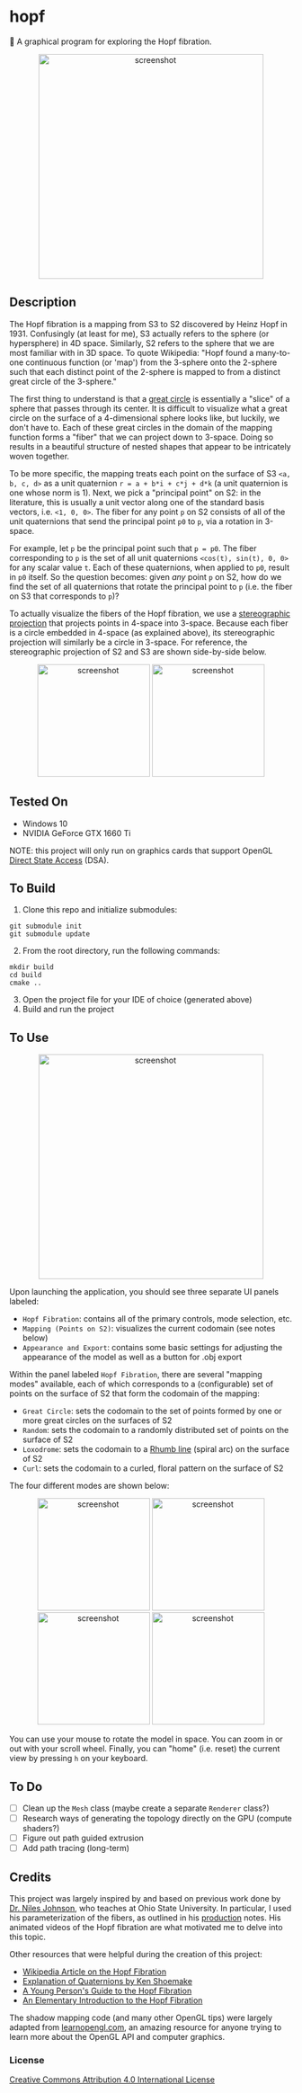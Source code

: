 # hopf
🧣 A graphical program for exploring the Hopf fibration.

<p align="center">
  <img src="https://github.com/mwalczyk/hopf/blob/master/screenshots/fibration.png" alt="screenshot" width="400" height="auto"/>
</p>

## Description
The Hopf fibration is a mapping from S3 to S2 discovered by Heinz Hopf in 1931. Confusingly (at least for me), S3 actually refers to the sphere (or hypersphere) in 4D space. Similarly, S2 refers to the sphere that we are most familiar with in 3D space. To quote Wikipedia: "Hopf found a many-to-one continuous function (or 'map') from the 3-sphere onto the 2-sphere such that each distinct point of the 2-sphere is mapped to from a distinct great circle of the 3-sphere."

The first thing to understand is that a [great circle](https://en.wikipedia.org/wiki/Great_circle) is essentially a "slice" of a sphere that passes through its center. It is difficult to visualize what a great circle on the surface of a 4-dimensional sphere looks like, but luckily, we don't have to. Each of these great circles in the domain of the mapping function forms a "fiber" that we can project down to 3-space. Doing so results in a beautiful structure of nested shapes that appear to be intricately woven together.

To be more specific, the mapping treats each point on the surface of S3 `<a, b, c, d>` as a unit quaternion `r = a + b*i + c*j + d*k` (a unit quaternion is one whose norm is 1). Next, we pick a "principal point" on S2: in the literature, this is usually a unit vector along one of the standard basis vectors, i.e. `<1, 0, 0>`. The fiber for any point `p` on S2 consists of all of the unit quaternions that send the principal point `p0` to `p`, via a rotation in 3-space. 

For example, let `p` be the principal point such that `p = p0`. The fiber corresponding to `p` is the set of all unit quaternions `<cos(t), sin(t), 0, 0>` for any scalar value `t`. Each of these quaternions, when applied to `p0`, result in `p0` itself. So the question becomes: given *any* point `p` on S2, how do we find the set of all quaternions that rotate the principal point to `p` (i.e. the fiber on S3 that corresponds to `p`)? 

To actually visualize the fibers of the Hopf fibration, we use a [stereographic projection](https://en.wikipedia.org/wiki/Stereographic_projection) that projects points in 4-space into 3-space. Because each fiber is a circle embedded in 4-space (as explained above), its stereographic projection will similarly be a circle in 3-space. For reference, the stereographic projection of S2 and S3 are shown side-by-side below.

<p align="center">
  <img src="https://github.com/mwalczyk/hopf/blob/master/screenshots/stereographic_s2.png" alt="screenshot" width="200" height="auto"/>
  <img src="https://github.com/mwalczyk/hopf/blob/master/screenshots/stereographic_s3.png" alt="screenshot" width="200" height="auto"/>
</p>

## Tested On
- Windows 10
- NVIDIA GeForce GTX 1660 Ti

NOTE: this project will only run on graphics cards that support OpenGL [Direct State Access](https://www.khronos.org/opengl/wiki/Direct_State_Access) (DSA).

## To Build
1. Clone this repo and initialize submodules: 
```shell
git submodule init
git submodule update
```
2. From the root directory, run the following commands:
```shell
mkdir build
cd build
cmake ..
```
3. Open the project file for your IDE of choice (generated above)
4. Build and run the project

## To Use

<p align="center">
  <img src="https://github.com/mwalczyk/hopf/blob/master/screenshots/curl.gif" alt="screenshot" width="400" height="auto"/>
</p>

Upon launching the application, you should see three separate UI panels labeled:

- `Hopf Fibration`: contains all of the primary controls, mode selection, etc.
- `Mapping (Points on S2)`: visualizes the current codomain (see notes below)
- `Appearance and Export`: contains some basic settings for adjusting the appearance of the model as well as a button for .obj export

Within the panel labeled `Hopf Fibration`, there are several "mapping modes" available, each of which corresponds to a (configurable) set of points on the surface of S2 that form the codomain of the mapping:

- `Great Circle`: sets the codomain to the set of points formed by one or more great circles on the surfaces of S2
- `Random`: sets the codomain to a randomly distributed set of points on the surface of S2
- `Loxodrome`: sets the codomain to a [Rhumb line](https://en.wikipedia.org/wiki/Rhumb_line) (spiral arc) on the surface of S2
- `Curl`: sets the codomain to a curled, floral pattern on the surface of S2

The four different modes are shown below:

<p align="center">
  <img src="https://github.com/mwalczyk/hopf/blob/master/screenshots/mode_great_circle.png" alt="screenshot" width="200" height="auto"/>
  <img src="https://github.com/mwalczyk/hopf/blob/master/screenshots/mode_random.png" alt="screenshot" width="200" height="auto"/>
  <img src="https://github.com/mwalczyk/hopf/blob/master/screenshots/mode_loxodrome.png" alt="screenshot" width="200" height="auto"/>
  <img src="https://github.com/mwalczyk/hopf/blob/master/screenshots/mode_curl.png" alt="screenshot" width="200" height="auto"/>
</p>

You can use your mouse to rotate the model in space. You can zoom in or out with your scroll wheel. Finally, you can "home" (i.e. reset) the current view by pressing `h` on your keyboard.

## To Do
- [ ] Clean up the `Mesh` class (maybe create a separate `Renderer` class?)
- [ ] Research ways of generating the topology directly on the GPU (compute shaders?)
- [ ] Figure out path guided extrusion
- [ ] Add path tracing (long-term)

## Credits
This project was largely inspired by and based on previous work done by [Dr. Niles Johnson](https://nilesjohnson.net/), who teaches at Ohio State University. In particular, I used his parameterization of the fibers, as outlined in his [production](https://nilesjohnson.net/hopf-production.html) notes. His animated videos of the Hopf fibration are what motivated me to delve into this topic.

Other resources that were helpful during the creation of this project:
- [Wikipedia Article on the Hopf Fibration](https://en.wikipedia.org/wiki/Hopf_fibration)
- [Explanation of Quaternions by Ken Shoemake](https://nilesjohnson.net/hopf-articles/Shoemake_quatut.pdf)
- [A Young Person's Guide to the Hopf Fibration](https://arxiv.org/abs/0908.1205)
- [An Elementary Introduction to the Hopf Fibration](https://nilesjohnson.net/hopf-articles/Lyons_Elem-intro-Hopf-fibration.pdf)

The shadow mapping code (and many other OpenGL tips) were largely adapted from [learnopengl.com](https://learnopengl.com), an amazing resource for anyone trying to learn more about the OpenGL API and computer graphics.

### License
[Creative Commons Attribution 4.0 International License](https://creativecommons.org/licenses/by/4.0/)
